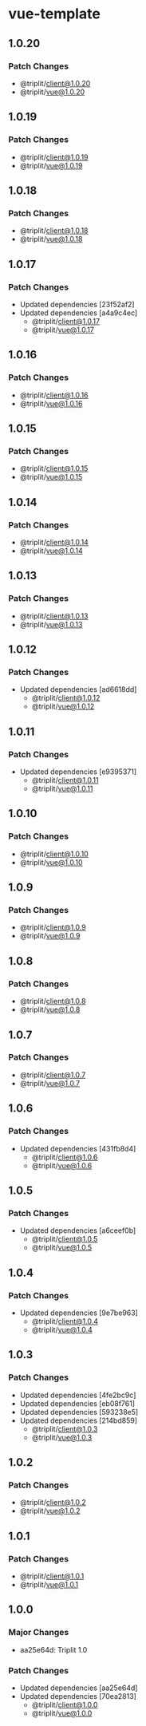 # vue-template

## 1.0.20

### Patch Changes

- @triplit/client@1.0.20
- @triplit/vue@1.0.20

## 1.0.19

### Patch Changes

- @triplit/client@1.0.19
- @triplit/vue@1.0.19

## 1.0.18

### Patch Changes

- @triplit/client@1.0.18
- @triplit/vue@1.0.18

## 1.0.17

### Patch Changes

- Updated dependencies [23f52af2]
- Updated dependencies [a4a9c4ec]
  - @triplit/client@1.0.17
  - @triplit/vue@1.0.17

## 1.0.16

### Patch Changes

- @triplit/client@1.0.16
- @triplit/vue@1.0.16

## 1.0.15

### Patch Changes

- @triplit/client@1.0.15
- @triplit/vue@1.0.15

## 1.0.14

### Patch Changes

- @triplit/client@1.0.14
- @triplit/vue@1.0.14

## 1.0.13

### Patch Changes

- @triplit/client@1.0.13
- @triplit/vue@1.0.13

## 1.0.12

### Patch Changes

- Updated dependencies [ad6618dd]
  - @triplit/client@1.0.12
  - @triplit/vue@1.0.12

## 1.0.11

### Patch Changes

- Updated dependencies [e9395371]
  - @triplit/client@1.0.11
  - @triplit/vue@1.0.11

## 1.0.10

### Patch Changes

- @triplit/client@1.0.10
- @triplit/vue@1.0.10

## 1.0.9

### Patch Changes

- @triplit/client@1.0.9
- @triplit/vue@1.0.9

## 1.0.8

### Patch Changes

- @triplit/client@1.0.8
- @triplit/vue@1.0.8

## 1.0.7

### Patch Changes

- @triplit/client@1.0.7
- @triplit/vue@1.0.7

## 1.0.6

### Patch Changes

- Updated dependencies [431fb8d4]
  - @triplit/client@1.0.6
  - @triplit/vue@1.0.6

## 1.0.5

### Patch Changes

- Updated dependencies [a6ceef0b]
  - @triplit/client@1.0.5
  - @triplit/vue@1.0.5

## 1.0.4

### Patch Changes

- Updated dependencies [9e7be963]
  - @triplit/client@1.0.4
  - @triplit/vue@1.0.4

## 1.0.3

### Patch Changes

- Updated dependencies [4fe2bc9c]
- Updated dependencies [eb08f761]
- Updated dependencies [593238e5]
- Updated dependencies [214bd859]
  - @triplit/client@1.0.3
  - @triplit/vue@1.0.3

## 1.0.2

### Patch Changes

- @triplit/client@1.0.2
- @triplit/vue@1.0.2

## 1.0.1

### Patch Changes

- @triplit/client@1.0.1
- @triplit/vue@1.0.1

## 1.0.0

### Major Changes

- aa25e64d: Triplit 1.0

### Patch Changes

- Updated dependencies [aa25e64d]
- Updated dependencies [70ea2813]
  - @triplit/client@1.0.0
  - @triplit/vue@1.0.0
